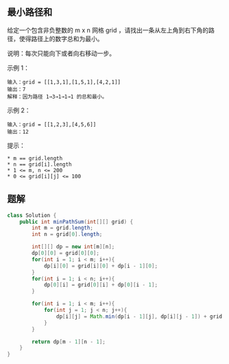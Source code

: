 
## 最小路径和

给定一个包含非负整数的 m x n 网格 grid ，请找出一条从左上角到右下角的路径，使得路径上的数字总和为最小。

说明：每次只能向下或者向右移动一步。


示例 1：

    输入：grid = [[1,3,1],[1,5,1],[4,2,1]]
    输出：7
    解释：因为路径 1→3→1→1→1 的总和最小。

示例 2：

    输入：grid = [[1,2,3],[4,5,6]]
    输出：12



提示：

    * m == grid.length
    * n == grid[i].length
    * 1 <= m, n <= 200
    * 0 <= grid[i][j] <= 100

## 题解

```java
class Solution {
    public int minPathSum(int[][] grid) {
        int m = grid.length;
        int n = grid[0].length;

        int[][] dp = new int[m][n];
        dp[0][0] = grid[0][0];
        for(int i = 1; i < m; i++){
            dp[i][0] = grid[i][0] + dp[i - 1][0];
        }
        for(int i = 1; i < n; i++){
            dp[0][i] = grid[0][i] + dp[0][i - 1];
        }

        for(int i = 1; i < m; i++){
            for(int j = 1; j < n; j++){
                dp[i][j] = Math.min(dp[i - 1][j], dp[i][j - 1]) + grid[i][j];
            }
        }

        return dp[m - 1][n - 1];
    }
}
```

